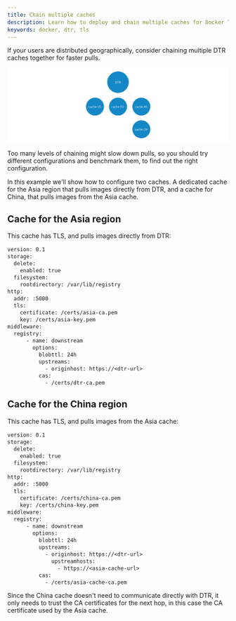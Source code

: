 ```yaml
---
title: Chain multiple caches
description: Learn how to deploy and chain multiple caches for Docker Trusted Registry, to cover multiple regions or offices
keywords: docker, dtr, tls
---
```


If your users are distributed geographically, consider chaining multiple DTR
caches together for faster pulls.

![cache chaining](../../../images/chaining-1.svg)

Too many levels of chaining might slow down pulls, so you should try different
configurations and benchmark them, to find out the right configuration.

In this example we'll show how to configure two caches. A dedicated cache for
the Asia region that pulls images directly from DTR, and a cache for China, that
pulls images from the Asia cache.

## Cache for the Asia region

This cache has TLS, and pulls images directly from DTR:

```
version: 0.1
storage:
  delete:
    enabled: true
  filesystem:
    rootdirectory: /var/lib/registry
http:
  addr: :5000
  tls:
    certificate: /certs/asia-ca.pem
    key: /certs/asia-key.pem
middleware:
  registry:
      - name: downstream
        options:
          blobttl: 24h
          upstreams:
            - originhost: https://<dtr-url>
          cas:
            - /certs/dtr-ca.pem
```

## Cache for the China region

This cache has TLS, and pulls images from the Asia cache:

```
version: 0.1
storage:
  delete:
    enabled: true
  filesystem:
    rootdirectory: /var/lib/registry
http:
  addr: :5000
  tls:
    certificate: /certs/china-ca.pem
    key: /certs/china-key.pem
middleware:
  registry:
      - name: downstream
        options:
          blobttl: 24h
          upstreams:
            - originhost: https://<dtr-url>
              upstreamhosts:
                - https://<asia-cache-url>
          cas:
            - /certs/asia-cache-ca.pem
```

Since the China cache doesn't need to communicate directly with DTR,
it only needs to trust the CA certificates for the next hop, in this case
the CA certificate used by the Asia cache.
